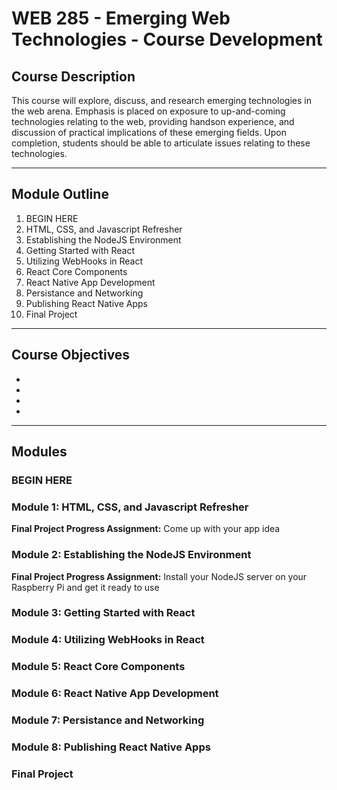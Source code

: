 # WEB 285 - Emerging Web Technologies - Course Development

## Course Description
This course will explore, discuss, and research emerging technologies in the web arena. Emphasis is placed on exposure to up-and-coming technologies relating to the web, providing handson experience, and discussion of practical implications of these emerging fields. Upon completion, students should be able to articulate issues relating to these technologies.

---

## Module Outline
1. BEGIN HERE
2. HTML, CSS, and Javascript Refresher
3. Establishing the NodeJS Environment
4. Getting Started with React
5. Utilizing WebHooks in React
6. React Core Components
7. React Native App Development
8. Persistance and Networking
9. Publishing React Native Apps
10. Final Project

---

## Course Objectives
- 
- 
- 
- 

---

## Modules
### BEGIN HERE



### Module 1: HTML, CSS, and Javascript Refresher

**Final Project Progress Assignment:** Come up with your app idea 

### Module 2: Establishing the NodeJS Environment

**Final Project Progress Assignment:** Install your NodeJS server on your Raspberry Pi and get it ready to use 

### Module 3: Getting Started with React



### Module 4: Utilizing WebHooks in React



### Module 5: React Core Components



### Module 6: React Native App Development



### Module 7: Persistance and Networking



### Module 8: Publishing React Native Apps



### Final Project